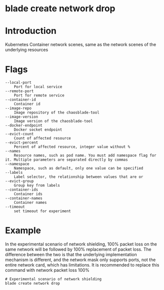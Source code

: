 # blade create network drop

# **Introduction**
Kubernetes Container network scenes, same as the network scenes of the underlying resources
# **Flags**

```
--local-port
	Port for local service
--remote-port
	Port for remote service
--container-id
	Container id
--image-repo
	Image repository of the chaosblade-tool
--image-version
	Image version of the chaosblade-tool
--docker-endpoint
	Docker socket endpoint
--evict-count
	Count of affected resource
--evict-percent
	Percent of affected resource, integer value without %
--names
	Resource names, such as pod name. You must add namespace flag for it. Multiple parameters are separated directly by commas
--namespace
	Namespace, such as default, only one value can be specified
--labels
	Label selector, the relationship between values that are or
--evict-group
	Group key from labels
--container-ids
	Container ids
--container-names
	Container names
--timeout
	set timeout for experiment

```

# **Example**

In the experimental scenario of network shielding, 100% packet loss on the same network will be followed by 100% replacement of packet loss. The difference between the two is that the underlying implementation mechanism is different, and the network mask only supports ports, not the entire network card, which has limitations. It is recommended to replace this command with network packet loss 100%
````
# Experimental scenario of network shielding
blade create network drop
````


